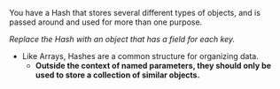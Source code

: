 You have a Hash that stores several different types of objects, and is passed around and used for more than one purpose.

*Replace the Hash with an object that has a field for each key.*

+ Like Arrays, Hashes are a common structure for organizing data.
    + **Outside the context of named parameters, they should only be used to store a collection of similar objects.**


